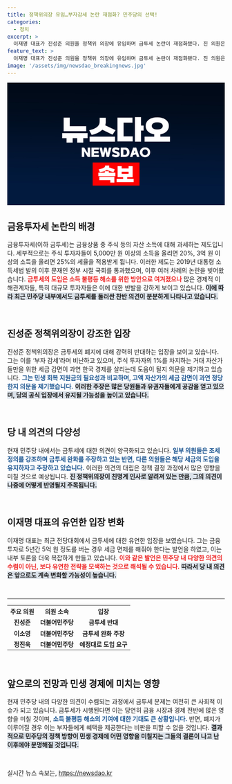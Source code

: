 ```yaml
---
title: 정책위의장 유임…부자감세 논란 재점화? 민주당의 선택!
categories:
  - 정치
excerpt: >
  이재명 대표가 진성준 의원을 정책위 의장에 유임하며 금투세 논란이 재점화됐다. 진 의원은 금투세 폐지에 강경한 반대 입장을 견지하며, 민주당 내에서의 논의가 더욱 치열해질 전망이다. 과연 이 대표의 유연한 입장은 어떤 결과를 가져올까? 클릭해 자세히 알아보세요!
feature_text: >
  이재명 대표가 진성준 의원을 정책위 의장에 유임하며 금투세 논란이 재점화됐다. 진 의원은 금투세 폐지에 강경한 반대 입장을 견지하며, 민주당 내에서의 논의가 더욱 치열해질 전망이다. 과연 이 대표의 유연한 입장은 어떤 결과를 가져올까? 클릭해 자세히 알아보세요!
image: '/assets/img/newsdao_breakingnews.jpg'
---
```


<p><img src="/assets/img/newsdao_breakingnews.jpg" alt="koreaapp 속보" /></p>

<h2 data-ke-size="size26">금융투자세 논란의 배경</h2>

<p data-ke-size="size16">금융투자세(이하 금투세)는 금융상품 중 주식 등의 자산 소득에 대해 과세하는 제도입니다. 세부적으로는 주식 투자자들이 5,000만 원 이상의 소득을 올리면 20%, 3억 원 이상의 소득을 올리면 25%의 세율을 적용받게 됩니다. 이러한 제도는 2019년 대통령 소득세법 발의 이후 문재인 정부 시절 국회를 통과했으며, 이후 여러 차례의 논란을 빚어왔습니다. <b><span style="color: #ee2323;">금투세의 도입은 소득 불평등 해소를 위한 방안으로 여겨졌으나</span></b> 많은 경제적 이해관계자들, 특히 대규모 투자자들은 이에 대한 반발을 강하게 보이고 있습니다. <b><span style="background-color: #21538527;">이에 따라 최근 민주당 내부에서도 금투세를 둘러싼 찬반 의견이 분분하게 나타나고 있습니다.</span></b></p>

<p data-ke-size="size16">&nbsp;</p>

<h2 data-ke-size="size26">진성준 정책위의장이 강조한 입장</h2>

<p data-ke-size="size16">진성준 정책위의장은 금투세의 폐지에 대해 강력히 반대하는 입장을 보이고 있습니다. 그는 이를 ‘부자 감세’라며 비난하고 있으며, 주식 투자자의 1%를 차지하는 거대 자산가들만을 위한 세금 감면이 과연 한국 경제를 살리는데 도움이 될지 의문을 제기하고 있습니다. <b><span style="color: #1a5490;">그는 민생 회복 지원금의 필요성과 비교하며, 고액 자산가의 세금 감면이 과연 정당한지 의문을 제기했습니다.</span></b> <b><span style="background-color: #21538527;">이러한 주장은 많은 당원들과 유권자들에게 공감을 얻고 있으며, 당의 공식 입장에서 유지될 가능성을 높이고 있습니다.</span></b></p>

<p data-ke-size="size16">&nbsp;</p>

<h2 data-ke-size="size26">당 내 의견의 다양성</h2>

<p data-ke-size="size16">현재 민주당 내에서는 금투세에 대한 의견이 양극화되고 있습니다. <b><span style="color: #1a5490;">일부 의원들은 조세 정의를 강조하며 금투세 완화를 주장하고 있는 반면, 다른 의원들은 해당 세금의 도입을 유지하자고 주장하고 있습니다.</span></b> 이러한 의견의 대립은 정책 결정 과정에서 많은 영향을 미칠 것으로 예상됩니다. <b><span style="background-color: #21538527;">진 정책위의장이 친명계 인사로 알려져 있는 만큼, 그의 의견이 나중에 어떻게 반영될지 주목됩니다.</span></b></p>

<p data-ke-size="size16">&nbsp;</p>

<h2 data-ke-size="size26">이재명 대표의 유연한 입장 변화</h2>

<p data-ke-size="size16">이재명 대표는 최근 전당대회에서 금투세에 대한 유연한 입장을 보였습니다. 그는 금융투자로 5년간 5억 원 정도를 버는 경우 세금 면제를 해줘야 한다는 발언을 하였고, 이는 내부 토론을 더욱 복잡하게 만들고 있습니다. <b><span style="color: #ee2323;">이와 같은 발언은 민주당 내 다양한 의견의 수렴이 아닌, 보다 유연한 전략을 모색하는 것으로 해석될 수 있습니다.</span></b> <b><span style="background-color: #21538527;">따라서 당 내 의견은 앞으로도 계속 변화할 가능성이 높습니다.</span></b></p>

<p data-ke-size="size16">&nbsp;</p>

<hr>

<table style="width:100%">
  <tr>
    <th><b>주요 의원</b></th>
    <th><b>의원 소속</b></th>
    <th><b>입장</b></th>
  </tr>
  <tr>
    <td style="text-align: center; height: 17px;"><b>진성준</b></td>
    <td style="text-align: center; height: 17px;"><b>더불어민주당</b></td>
    <td style="text-align: center; height: 17px;"><b>금투세 반대</b></td>
  </tr>
  <tr>
    <td style="text-align: center; height: 17px;"><b>이소영</b></td>
    <td style="text-align: center; height: 17px;"><b>더불어민주당</b></td>
    <td style="text-align: center; height: 17px;"><b>금투세 완화 주장</b></td>
  </tr>
  <tr>
    <td style="text-align: center; height: 17px;"><b>정진욱</b></td>
    <td style="text-align: center; height: 17px;"><b>더불어민주당</b></td>
    <td style="text-align: center; height: 17px;"><b>예정대로 도입 요구</b></td>
  </tr>
</table>

<p data-ke-size="size16">&nbsp;</p>

<h2 data-ke-size="size26">앞으로의 전망과 민생 경제에 미치는 영향</h2>

<p data-ke-size="size16">현재 민주당 내의 다양한 의견이 수렴되는 과정에서 금투세 문제는 여전히 큰 사회적 이슈가 되고 있습니다. 금투세가 시행된다면 이는 당연히 금융 시장과 경제 전반에 많은 영향을 미칠 것이며, <b><span style="color: #1a5490;">소득 불평등 해소의 기여에 대한 기대도 큰 상황입니다.</span></b>  반면, 폐지가 이루어질 경우 이는 부자들에게 혜택을 제공한다는 비판을 피할 수 없을 것입니다. <b><span style="background-color: #21538527;">결과적으로 민주당의 정책 방향이 민생 경제에 어떤 영향을 미칠지는 그들의 결론이 나고 난 이후에야 분명해질 것입니다.</span></b></p>

<p data-ke-size="size16">&nbsp;</p>
실시간 뉴스 속보는, <a href="https://newsdao.kr" rel="dofollow">https://newsdao.kr</a>


